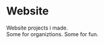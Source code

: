 # Website
Website projects i made.                                                                                                              
Some for organiztions.                                                                                                                  Some for fun.
     
